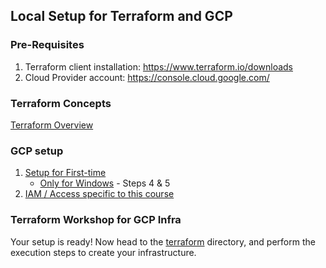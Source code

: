 ## Local Setup for Terraform and GCP

### Pre-Requisites
1. Terraform client installation: https://www.terraform.io/downloads
2. Cloud Provider account: https://console.cloud.google.com/ 

### Terraform Concepts
[Terraform Overview](1_terraform_overview.md)

### GCP setup

1. [Setup for First-time](2_gcp_overview.md#initial-setup)
    * [Only for Windows](windows.md) - Steps 4 & 5
2. [IAM / Access specific to this course](2_gcp_overview.md#setup-for-access)

### Terraform Workshop for GCP Infra
Your setup is ready!
Now head to the [terraform](terraform) directory, and perform the execution steps to create your infrastructure.